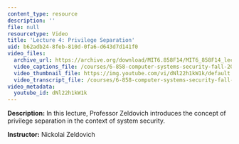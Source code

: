 ```yaml
---
content_type: resource
description: ''
file: null
resourcetype: Video
title: 'Lecture 4: Privilege Separation'
uid: b62adb24-8feb-810d-0fa6-d643d7d141f0
video_files:
  archive_url: https://archive.org/download/MIT6.858F14/MIT6_858F14_lec04_300k.mp4
  video_captions_file: /courses/6-858-computer-systems-security-fall-2014/9d1ed318b66551bebed7c62e21193122_dNl22h1kW1k.vtt
  video_thumbnail_file: https://img.youtube.com/vi/dNl22h1kW1k/default.jpg
  video_transcript_file: /courses/6-858-computer-systems-security-fall-2014/f9e0aca2701d9a51f8fec579fcf4276b_dNl22h1kW1k.pdf
video_metadata:
  youtube_id: dNl22h1kW1k
---
```


**Description:** In this lecture, Professor Zeldovich introduces the concept of privilege separation in the context of system security.

**Instructor:** Nickolai Zeldovich